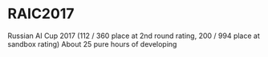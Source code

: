 # RAIC2017
Russian AI Cup 2017 (112 / 360 place at 2nd round rating, 200 / 994 place at sandbox rating)
About 25 pure hours of developing
